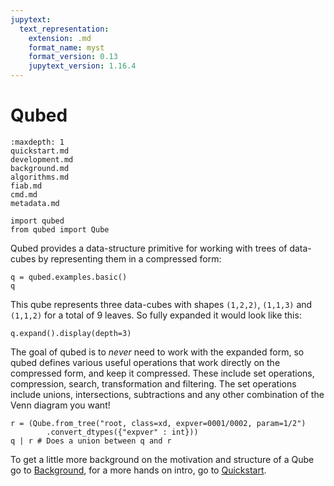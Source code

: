 ```yaml
---
jupytext:
  text_representation:
    extension: .md
    format_name: myst
    format_version: 0.13
    jupytext_version: 1.16.4
---
```


# Qubed

```{toctree}
:maxdepth: 1
quickstart.md
development.md
background.md
algorithms.md
fiab.md
cmd.md
metadata.md
```

```{code-cell} python3
import qubed
from qubed import Qube
```

Qubed provides a data-structure primitive for working with trees of data-cubes by representing them in a compressed form:
```{code-cell} python3
q = qubed.examples.basic()
q
```

This qube represents three data-cubes with shapes `(1,2,2)`, `(1,1,3)` and `(1,1,2)` for a total of 9 leaves. So fully expanded it would look like this:
```{code-cell} python3
q.expand().display(depth=3)
```
The goal of qubed is to _never_ need to work with the expanded form, so qubed defines various useful operations that work directly on the compressed form, and keep it compressed. These include set operations, compression, search, transformation and filtering. The set operations include unions, intersections, subtractions and any other combination of the Venn diagram you want!

```{code-cell} python3
r = (Qube.from_tree("root, class=xd, expver=0001/0002, param=1/2")
        .convert_dtypes({"expver" : int}))
q | r # Does a union between q and r
```


To get a little more background on the motivation and structure of a Qube go to [Background](background.md), for a more hands on intro, go to [Quickstart](quickstart.md).
